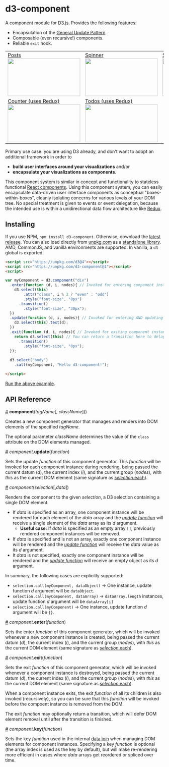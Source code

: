 # d3-component

A component module for [D3.js](d3js.org). Provides the following features:

 * Encapsulation of the [General Update Pattern](https://github.com/d3/d3-selection#selection_merge).
 * Composable (even recursive!) components.
 * Reliable `exit` hook.

<table>
  <tr>
    <td>
      <a href="http://bl.ocks.org/curran/fc8f6989901628e2e79d6374849453ed">
        <div>Posts</div>
        <img width="230" height="120" src="http://bl.ocks.org/curran/raw/fc8f6989901628e2e79d6374849453ed/thumbnail.png">
      </a>
    </td>
    <td>
      <a href="http://bl.ocks.org/curran/685fa8300650c4324d571c6b0ecc55de">
        <div>Spinner</div>
        <img width="230" height="120" src="http://bl.ocks.org/curran/raw/685fa8300650c4324d571c6b0ecc55de/thumbnail.png">
      </a>
    </td>
    <td>
      <a href="http://bl.ocks.org/curran/593ffae30c42789a9af36f08c983867e">
        <div>Stopwatch (uses Redux)</div>
        <img width="230" height="120" src="http://bl.ocks.org/curran/raw/593ffae30c42789a9af36f08c983867e/thumbnail.png">
      </a>
    </td>
  </tr>
  <tr>
    <td>
      <a href="http://bl.ocks.org/curran/acde35df0c7939ff97740b4f9800258e">
        <div>Counter (uses Redux)</div>
        <img width="230" height="120" src="http://bl.ocks.org/curran/raw/acde35df0c7939ff97740b4f9800258e/thumbnail.png">
      </a>
    </td>
    <td>
      <a href="http://bl.ocks.org/curran/d8639546697c7ae3ab46c2544683d53a">
        <div>Todos (uses Redux)</div>
        <img width="230" height="120" src="http://bl.ocks.org/curran/raw/d8639546697c7ae3ab46c2544683d53a/thumbnail.png">
      </a>
    </td>
  </tr>
</table>

Primary use case: you are using D3 already, and don't want to adopt an additional framework in order to

 * **build user interfaces around your visualizations** and/or
 * **encapsulate your visualizations as components**.

This component system is similar in concept and functionality to stateless functional [React components](https://facebook.github.io/react/docs/react-component.html). Using this component system, you can easily encapsulate data-driven user interface components as conceptual "boxes-within-boxes", cleanly isolating concerns for various levels of your DOM tree. No special treatment is given to events or event delegation, because the intended use is within a unidirectional data flow architecture like [Redux](http://redux.js.org/).

## Installing

If you use NPM, `npm install d3-component`. Otherwise, download the [latest release](https://github.com/curran/d3-component/releases/latest). You can also load directly from [unpkg.com](https://unpkg.com) as a [standalone library](https://unpkg.com/d3-component@1). AMD, CommonJS, and vanilla environments are supported. In vanilla, a `d3` global is exported:

```html
<script src="https://unpkg.com/d3@4"></script>
<script src="https://unpkg.com/d3-component@1"></script>
<script>

var myComponent = d3.component("div")
  .enter(function (d, i, nodes){ // Invoked for entering component instances.
    d3.select(this)
        .attr("class", i % 2 ? "even" : "odd")
        .style("font-size", "0px")
      .transition()
        .style("font-size", "30px");
  })
  .update(function (d, i, nodes){ // Invoked for entering AND updating instances.
    d3.select(this).text(d);
  })
  .exit(function (d, i, nodes){ // Invoked for exiting component instances.
    return d3.select(this) // You can return a transition here to delay node removal.
      .transition()
        .style("font-size", "0px");
  });
  
  d3.select("body")
    .call(myComponent, "Hello d3-component!");

</script>
```

[Run the above example](https://bl.ocks.org/curran/c3d9783e641636479fa8e07a480e7233).

## API Reference

<a href="#component" name="component">#</a> <b>component</b>(<i>tagName</i>[, <i>className</i>]))

Creates a new component generator that manages and renders into DOM elements of the specified *tagName*.

The optional parameter *className* determines the value of the `class` attribute on the DOM elements managed.

<a href="#component_update" name="component_update" >#</a> <i>component</i>.<b>update</b>(<i>function</i>)

Sets the update *function* of this component generator. This *function* will be invoked for each component instance during rendering, being passed the current datum (*d*), the current index (*i*), and the current group (*nodes*), with *this* as the current DOM element (same signature as [*selection*.each](https://github.com/d3/d3-selection#selection_each)).

<a href="#component_invoke" name="component_invoke" >#</a> <i>component</i>(<i>selection</i>[,<i>data</i>])

Renders the component to the given *selection*, a D3 selection containing a single DOM element.

 * If *data* is specified as an array, one component instance will be rendered for each element of the *data* array and the *[update function](component_update)* will receive a single element of the *data* array as its *d* argument.
   * **Useful case:** If *data* is specified as an empty array `[]`, previously rendered component instances will be removed.
 * If *data* is specified and is not an array, exactly one component instance will be rendered and the *[update function](component_update)* will receive the *data* value as its *d* argument.
 * It *data* is not specified, exactly one component instance will be rendered and the *[update function](component_update)* will receive an empty object as its *d* argument.

In summary, the following cases are explicitly supported:

 * `selection.call(myComponent, dataObject)` → One instance, update function *d* argument will be `dataObject`.
 * `selection.call(myComponent, dataArray)` → `dataArray.length` instances, update function *d* argument will be `dataArray[i]`
 * `selection.call(myComponent)` → One instance, update function *d* argument will be `{}`.

<a href="#component_enter" name="component_enter" >#</a> <i>component</i>.<b>enter</b>(<i>function</i>)

Sets the enter *function* of this component generator, which will be invoked whenever a new component instance is created, being passed the current datum (*d*), the current index (*i*), and the current group (*nodes*), with *this* as the current DOM element (same signature as [*selection*.each](https://github.com/d3/d3-selection#selection_each)).

<a href="#component_exit" name="component_exit" >#</a> <i>component</i>.<b>exit</b>(<i>function</i>)

Sets the exit *function* of this component generator, which will be invoked whenever a component instance is destroyed, being passed the current datum (*d*), the current index (*i*), and the current group (*nodes*), with *this* as the current DOM element (same signature as [*selection*.each](https://github.com/d3/d3-selection#selection_each)).

When a component instance exits, the exit *function* of all its children is also invoked (recursively), so you can be sure that this *function* will be invoked before the compoent instance is removed from the DOM.

The exit *function* may optionally return a transition, which will defer DOM element removal until after the transition is finished.

<a href="#component_key" name="component_key" >#</a> <i>component</i>.<b>key</b>(<i>function</i>)

Sets the key *function* used in the internal [data join](https://github.com/d3/d3-selection#selection_data) when managing DOM elements for component instances. Specifying a key *function* is optional (the array index is used as the key by default), but will make re-rendering more efficient in cases where *data* arrays get reordered or spliced over time.
